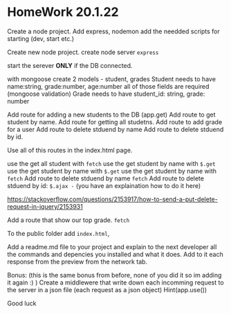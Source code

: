   # HomeWork 20.1.22
  
Create a node project.
Add express, nodemon add the needded scripts for starting (dev, start etc.)

Create new node project.
create node server `express`

start the serever **ONLY** if the DB connected.

with mongoose create 2 models - student, grades
Student needs to have name:string, grade:number, age:number
all of those fields are required (mongoose validation)
Grade needs to have student_id: string, grade: number

Add route for adding a new students to the DB (app.get)
Add route to get student by name.
Add route for getting all studetns.
Add route to add grade for a user
Add route to delete stduend by name
Add route to delete stduend by id.

Use all of this routes in the index.html page.

use the get all student with `fetch`
use the get student by name with `$.get`
use the get student by name with `$.get`
use the get student by name with `fetch`
Add route to delete stduend by name `fetch`
Add route to delete stduend by id: `$.ajax -` (you have an explaination how to do it here)

https://stackoverflow.com/questions/2153917/how-to-send-a-put-delete-request-in-jquery/2153931

Add a route that show our top grade. `fetch`

To the public folder add `index.html`,

Add a readme.md file to your project and explain to the next developer all the commands and depencies you installed and what it does.
Add to it each response from the preview from the network tab.

Bonus: (this is the same bonus from before, none of you did it so im adding it again :) )
Create a middlewere that write down each incomming request to the server in a json file (each request as a json object)
Hint(app.use())

Good luck
